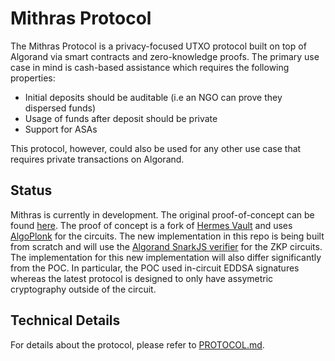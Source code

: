 # Mithras Protocol

The Mithras Protocol is a privacy-focused UTXO protocol built on top of Algorand via smart contracts and zero-knowledge proofs. The primary use case in mind is cash-based assistance which requires the following properties:

- Initial deposits should be auditable (i.e an NGO can prove they dispersed funds)
- Usage of funds after deposit should be private
- Support for ASAs

This protocol, however, could also be used for any other use case that requires private transactions on Algorand.

## Status

Mithras is currently in development. The original proof-of-concept can be found [here](https://github.com/joe-p/Mithras-Protocol-POC). The proof of concept is a fork of [Hermes Vault](https://github.com/giuliop/HermesVault-smartcontracts) and uses [AlgoPlonk](https://github.com/giuliop/AlgoPlonk) for the circuits. The new implementation in this repo is being built from scratch and will use the [Algorand SnarkJS verifier](https://github.com/joe-p/snarkjs-algorand) for the ZKP circuits. The implementation for this new implementation will also differ significantly from the POC. In particular, the POC used in-circuit EDDSA signatures whereas the latest protocol is designed to only have assymetric cryptography outside of the circuit.

## Technical Details

For details about the protocol, please refer to [PROTOCOL.md](PROTOCOL.md).
